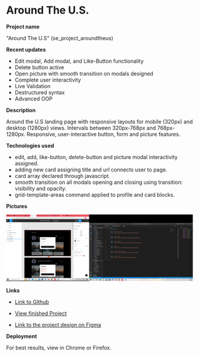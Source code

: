 # Around The U.S.

**Project name**

"Around The U.S" (se_project_aroundtheus)

**Recent updates**

- Edit modal, Add modal, and Like-Button functionality
- Delete button active
- Open picture with smooth transition on modals designed
- Complete user interactivity
- Live Validation
- Destructured syntax
- Advanced OOP

**Description**

Around the U.S landing page with responsive layouts for mobile (320px) and desktop (1280px) views. Intervals between 320px-768px and 768px-1280px.
Responsive, user-interactive button, form and picture features.

**Technologies used**

- edit, add, like-button, delete-button and picture modal interactivity assigned.
- adding new card assigning title and url connects user to page.
- card array declared through javascript.
- smooth transition on all modals opening and closing using transition: visibility and opacity.
- grid-template-areas command applied to profile and card blocks.

**Pictures**

![alt text](./images/readme/screenshot.png)

**Links**

- [Link to Github](https://github.com/DominickDJ/se_project_aroundtheus.git)

- [View finished Project](https://dominickdj.github.io/se_project_aroundtheus/)

- [Link to the project design on Figma](https://www.figma.com/file/m79HxYeZpOXRw0Tz2eZGOV/Sprint-5%3A-Around-The-U.S.-%7C-desktop-%2B-mobile?node-id=0-1&t=MVefN4hChhv40Gc3-0)

**Deployment**

For best results, view in Chrome or Firefox.
